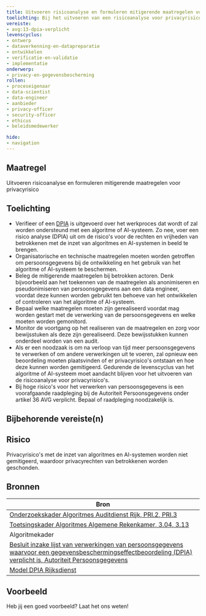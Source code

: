 ```yaml
---
title: Uitvoeren risicoanalyse en formuleren mitigerende maatregelen voor privacyrisico's
toelichting: Bij het uitvoeren van een risicoanalyse voor privacyrisico's is het van belang dat de geïdentificeerde risico's worden vertaald naar concrete, mitigerende maatregelen om persoonsgegevens te beschermen.
vereiste:
- avg:13-dpia-verplicht
levenscyclus:
- ontwerp
- dataverkenning-en-datapreparatie
- ontwikkelen
- verificatie-en-validatie
- implementatie
onderwerp:
- privacy-en-gegevensbescherming
rollen:
- proceseigenaar
- data-scientist
- data-engineer
- aanbieder
- privacy-officer
- security-officer
- ethicus
- beleidsmedewerker

hide:
- navigation
---
```


<!-- tags -->

## Maatregel

Uitvoeren risicoanalyse en formuleren mitigerende maatregelen voor privacyrisico

## Toelichting

- Verifieer of een [DPIA](../instrumenten/DPIA.md) is uitgevoerd over het werkproces dat wordt of zal worden ondersteund met een algoritme of AI-systeem. Zo nee, voer een risico analyse (DPIA) uit om de risico's voor de rechten en vrijheden van betrokkenen met de inzet van algoritmes en AI-systemen in beeld te brengen.
- Organisatorische en technische maatregelen moeten worden getroffen om persoonsgegevens bij de ontwikkeling en het gebruik van het algoritme of AI-systeem te beschermen.
- Beleg de mitigerende maatregelen bij betrokken actoren. Denk bijvoorbeeld aan het toekennen van de maatregelen als anonimiseren en pseudonimiseren van persoonsgegevens aan een data engineer, voordat deze kunnen worden gebruikt ten behoeve van het ontwikkelen of controleren van het algoritme of AI-systeem.
- Bepaal welke maatregelen moeten zijn gerealiseerd voordat mag worden gestart met de verwerking van de persoonsgegevens en welke moeten worden gemonitord.  
- Monitor de voortgang op het realiseren van de maatregelen en zorg voor bewijsstuken als deze zijn gerealiseerd. Deze bewijsstukken kunnen onderdeel worden van een audit.
- Als er een noodzaak is om na verloop van tijd meer persoonsgegevens te verwerken of om andere verwerkingen uit te voeren, zal opnieuw een beoordeling moeten plaatsvinden of er privacyrisico's ontstaan en hoe deze kunnen worden gemitigeerd. Gedurende de levenscyclus van het algoritme of AI-systeem moet aandacht blijven voor het uitvoeren van de risicoanalyse voor privacyrisico's.
- Bij hoge risico's voor het verwerken van persoonsgegevens is een voorafgaande raadpleging bij de Autoriteit Persoonsgegevens onder artikel 36 AVG verplicht. Bepaal of raadpleging noodzakelijk is. 

## Bijbehorende vereiste(n)

<!-- list_vereisten_on_maatregelen_page -->


## Risico
Privacyrisico's met de inzet van algoritmes en AI-systemen worden niet gemitigeerd, waardoor privacyrechten van betrokkenen worden geschonden. 


## Bronnen
| Bron                                                                                                                                                                     |
|--------------------------------------------------------------------------------------------------------------------------------------------------------------------------|
| [Onderzoekskader Algoritmes Auditdienst Rijk, PRI.2, PRI.3](https://www.rijksoverheid.nl/documenten/rapporten/2023/07/11/onderzoekskader-algoritmes-adr-2023)|
| [Toetsingskader Algoritmes Algemene Rekenkamer, 3.04, 3.13](https://www.rekenkamer.nl/onderwerpen/algoritmes/documenten/publicaties/2024/05/15/het-toetsingskader-aan-de-slag)|
| Algoritmekader | 
| [Besluit inzake lijst van verwerkingen van persoonsgegevens waarvoor een gegevensbeschermingseffectbeoordeling (DPIA) verplicht is, Autoriteit Persoonsgegevens](https://www.autoriteitpersoonsgegevens.nl/uploads/imported/stcrt-2019-64418.pdf) |
| [Model DPIA Rijksdienst](https://www.kcbr.nl/sites/default/files/2023-09/Model%20DPIA%20Rijksdienst%20v3.0.pdf) |

## Voorbeeld

Heb jij een goed voorbeeld? Laat het ons weten!
